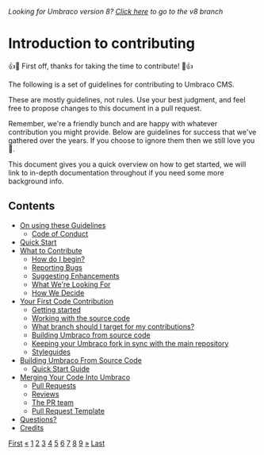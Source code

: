 _Looking for Umbraco version 8? [Click here](https://github.com/umbraco/Umbraco-CMS/blob/temp8/docs/CONTRIBUTING.md) to go to the v8 branch_


# Introduction to contributing

👍🎉 First off, thanks for taking the time to contribute! 🎉👍

The following is a set of guidelines for contributing to Umbraco CMS.

These are mostly guidelines, not rules. Use your best judgment, and feel free to propose changes to this document in a pull request.

Remember, we're a friendly bunch and are happy with whatever contribution you might provide. Below are guidelines for success that we've gathered over the years. If you choose to ignore them then we still love you 💖.

This document gives you a quick overview on how to get started, we will link to in-depth documentation throughout if you need some more background info.

## Contents

* [On using these Guidelines](GUIDELINES.md)
    * [Code of Conduct](CODE_OF_CONDUCT.md)
* [Quick Start](QUICK_START.md)
* [What to Contribute](CONTRIBUTING.md)
    * [How do I begin?](getting-started)
    * [Reporting Bugs](reporting-bugs)
    * [Suggesting Enhancements](suggesting-enhancements)
    * [What We're Looking For](what-were-looking-for)
    * [How We Decide](how-we-decide)
* [Your First Code Contribution](CONTRIBUTION.md)
    * [Getting started](getting-started)
    * [Working with the source code](working-with-the-source-code)
    * [What branch should I target for my contributions?](what-branch-should-i-target-for-my-contributions)
    * [Building Umbraco from source code](building-umbraco-from-source-code)
    * [Keeping your Umbraco fork in sync with the main repository](keeping-your-umbraco-fork-in-sync-with-the-main-repository)
    * [Styleguides](styleguides)
* [Building Umbraco From Source Code](BUILD.md)
    * [Quick Start Guide](quickstart)    
* [Merging Your Code Into Umbraco](PULL_REQUESTS.md)
    * [Pull Requests](pull-requests)
    * [Reviews](review-process)
    * [The PR team](pr-team)
    * [Pull Request Template](PULL_REQUEST_TEMPLATE.md)
* [Questions?](QUESTIONS.md)
* [Credits](CREDITS.md)


<div class="pagination">
    <a href="CONTENTS.md">First</a>
    <a href="#">&laquo;</a>
    <a class="active" href="#">1</a>
    <a href="CODE_OF_CONDUCT.md">2</a>
    <a href="QUICK_START.md">3</a>
    <a href="CONTRIBUTING.md">4</a>
    <a href="CONTRIBUTION.md">5</a>
    <a href="PULL_REQUESTS.md">6</a>
    <a href="PULL_REQUEST_TEMPLATE.md">7</a>
    <a href="QUESTIONS.md">8</a>
    <a href="CREDITS.md">9</a>
    <a href="#">&raquo;</a>
    <a href="CREDITS.md">Last</a>
</div>

